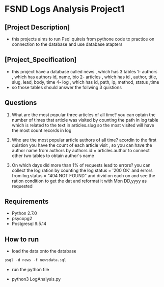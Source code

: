 # FSND Logs Analysis Project1

## [Project Description]
- this projects aims to run Psql quireis from pythone code to practice on connection to the database and
  use database atapters

## [Project_Specification]
 - this project have a database called news , which has 3 tables 
 1- authors , which has authors id, name, bio 
 2- articles , which has id , author, title, slug, lead, body, time
 4- log , which has id, path, ip, method, status ,time 
 - so those tables should answer the follwing 3 quistions

## Questions
1. What are the most popular three articles of all time?
  you can optain the number of times that article was visited by counting the path in log table which is 
  related to the text in articles.slug so the most visited will have the most count records in log  

2. Who are the most popular article authors of all time?
  acordin to the first quistion you have the count of each article visit , so you can have the author name 
  from authors by authors.id = articles.author to connect other two tables to obtain author's name 
3. On which days did more than 1% of requests lead to errors?
  you can collect the log ration by counting the log status = '200 OK' and errors from log.status 
  = "404 NOT FOUND" and divid on each on and see the ration condition to get the dat and reformat it
  with Mon DD,yyyy as requested 

## Requirements
* Python 2.7.0
* psycopg2
* Postgresql 9.5.14

## How to run

* load the data onto the database
```sql
psql -d news -f newsdata.sql
```
* run the python file 

* python3 LogAnalysis.py